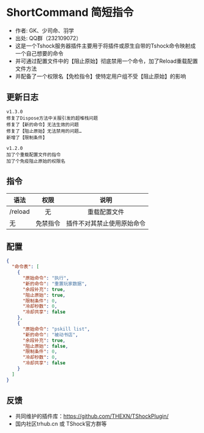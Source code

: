 # ShortCommand 简短指令

- 作者: GK、少司命、羽学
- 出处: QQ群（232109072）
- 这是一个Tshock服务器插件主要用于将插件或原生自带的Tshock命令映射成一个自己想要的命令
- 并可通过配置文件中的【阻止原始】彻底禁用一个命令，加了Reload重载配置文件方法
- 并配备了一个权限名【免检指令】使特定用户组不受【阻止原始】的影响

## 更新日志

```
v1.3.0  
修复了Dispose方法中关服引发的超堆栈问题  
修复了【新的命令】无法生效的问题  
修复了【阻止原始】无法禁用的问题…  
新增了【限制条件】  
  
v1.2.0  
加了个重载配置文件的指令  
加了个免疫阻止原始的权限名  
```

## 指令

| 语法           |        权限         |   说明   |
| -------------- | :-----------------: | :------: |
| /reload | 无   | 重载配置文件 |
| 无 | 免禁指令   |插件不对其禁止使用原始命令|

## 配置

```json
{
  "命令表": [
    {
      "原始命令": "执行",
      "新的命令": "重置玩家数据",
      "余段补充": true,
      "阻止原始": true,
      "限制条件": 0,
      "冷却秒数": 0,
      "冷却共享": false
    },
    {
      "原始命令": "pskill list",
      "新的命令": "被动书店",
      "余段补充": true,
      "阻止原始": false,
      "限制条件": 0,
      "冷却秒数": 0,
      "冷却共享": false
    }
  ]
}
```
## 反馈
- 共同维护的插件库：https://github.com/THEXN/TShockPlugin/
- 国内社区trhub.cn 或 TShock官方群等
